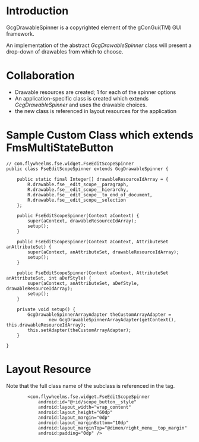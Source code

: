 # Introduction #

GcgDrawableSpinner is a copyrighted element of the gConGui(TM) GUI framework.

An implementation of the abstract _GcgDrawableSpinner_ class will present a drop-down of drawables from which to choose.

# Collaboration #

  * Drawable resources are created; 1 for each of the spinner options
  * An application-specific class is created which extends _GcgDrawableSpinner_ and uses the drawable choices.
  * the new class is referenced in layout resources for the application

# Sample Custom Class which extends FmsMultiStateButton #


```
// com.flywheelms.fse.widget.FseEditScopeSpinner
public class FseEditScopeSpinner extends GcgDrawableSpinner {
	
	public static final Integer[] drawableResourceIdArray = {
		R.drawable.fse__edit_scope__paragraph,
		R.drawable.fse__edit_scope__hierarchy,
		R.drawable.fse__edit_scope__to_end_of_document,
		R.drawable.fse__edit_scope__selection
	};

	public FseEditScopeSpinner(Context aContext) {
		super(aContext, drawableResourceIdArray);
		setup();
	}

	public FseEditScopeSpinner(Context aContext, AttributeSet anAttributeSet) {
		super(aContext, anAttributeSet, drawableResourceIdArray);
		setup();
	}

	public FseEditScopeSpinner(Context aContext, AttributeSet anAttributeSet, int aDefStyle) {
		super(aContext, anAttributeSet, aDefStyle, drawableResourceIdArray);
		setup();
	}
	
	private void setup() {
		GcgDrawableSpinnerArrayAdapter theCustomArrayAdapter =
				new GcgDrawableSpinnerArrayAdapter(getContext(), this.drawableResourceIdArray);
		this.setAdapter(theCustomArrayAdapter);
	}

}

```

# Layout Resource #

Note that the full class name of the subclass is referenced in the tag.

```
        <com.flywheelms.fse.widget.FseEditScopeSpinner
            android:id="@+id/scope_button__style"
            android:layout_width="wrap_content"
            android:layout_height="60dp"
            android:layout_margin="0dp"
            android:layout_marginBottom="10dp"
            android:layout_marginTop="@dimen/right_menu__top_margin"
            android:padding="0dp" />
```